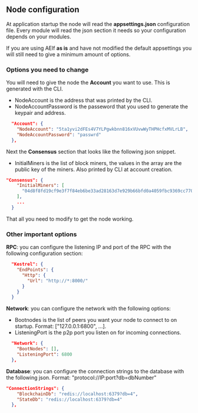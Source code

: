 ## Node configuration

At application startup the node will read the **appsettings.json** configuration file. Every module will read the json section it needs so your configuration depends on your modules.

If you are using AElf **as is** and have not modified the default appsettings you will still need to give a minimum amount of options.

### Options you need to change

You will need to give the node the **Account** you want to use. This is generated with the CLI. 

- NodeAccount is the address that was printed by the CLI.
- NodeAccountPassword is the passeword that you used to generate the keypair and address.

```json
  "Account": {
    "NodeAccount": "5ta1yvi2dFEs4V7YLPgwkbnn816xVUvwWyTHPHcfxMVLrLB",
    "NodeAccountPassword": "passwrd"
  },
```

Next the **Consensus** section that looks like the following json snippet.

- InitialMiners is the list of block miners, the values in the array are the public key of the miners. Also printed by CLI at account creation.

```json
"Consensus": {
    "InitialMiners": [
      "04d8f8fd19cf9e3f7f84eb6be33ad28163d7e929b66bfd0a4059fbc9369cc770654d0506c5cdc9e69b86b6a14f06494e843998fb5565cbc30bb7ccb1cc3105e557"
    ],
    ...
  }
```

That all you need to modify to get the node working.

### Other important options 

**RPC**: you can configure the listening IP and port of the RPC with the following configuration section:

```json
  "Kestrel": {
    "EndPoints": {
      "Http": {
        "Url": "http://*:8000/"
      }
    }
  }
  ```

**Network**: you can configure the network with the following options:

- Bootnodes is the list of peers you want your node to connect to on startup. Format: ["127.0.0.1:6800", ...].
- ListeningPort is the p2p port you listen on for incoming connections.

```json
  "Network": {
    "BootNodes": [],
    "ListeningPort": 6800
  },
```
  
**Database**: you can configure the connection strings to the database with the following json. Format: "protocol://IP:port?db=dbNumber"

```json
"ConnectionStrings": {
    "BlockchainDb": "redis://localhost:6379?db=4",
    "StateDb": "redis://localhost:6379?db=4"
  },
```
